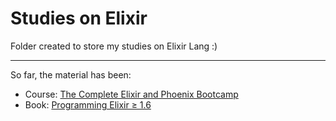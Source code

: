 # Studies on Elixir

Folder created to store my studies on Elixir Lang :)

---

So far, the material has been:

- Course: [The Complete Elixir and Phoenix Bootcamp](https://www.udemy.com/course/the-complete-elixir-and-phoenix-bootcamp-and-tutorial/)
- Book: [Programming Elixir ≥ 1.6](https://pragprog.com/titles/elixir16/)
